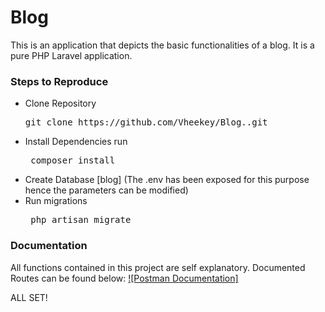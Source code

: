 # Blog

This is an application that depicts the basic functionalities of a blog. It is a pure PHP Laravel application.

### Steps to Reproduce
<ul>
    <li>Clone Repository <pre>git clone https://github.com/Vheekey/Blog..git</pre> </li>
    <li>Install Dependencies run <pre> composer install</pre> </li>
    <li> Create Database [blog] (The .env has been exposed for this purpose hence the parameters can be modified) </li>
    <li> Run migrations  <pre> php artisan migrate </pre>  </li>
</ul>

### Documentation
All functions contained in this project are self explanatory. Documented Routes can be found below:
[![Postman Documentation]](https://documenter.getpostman.com/view/5792960/UyxepUDf)

ALL SET!
